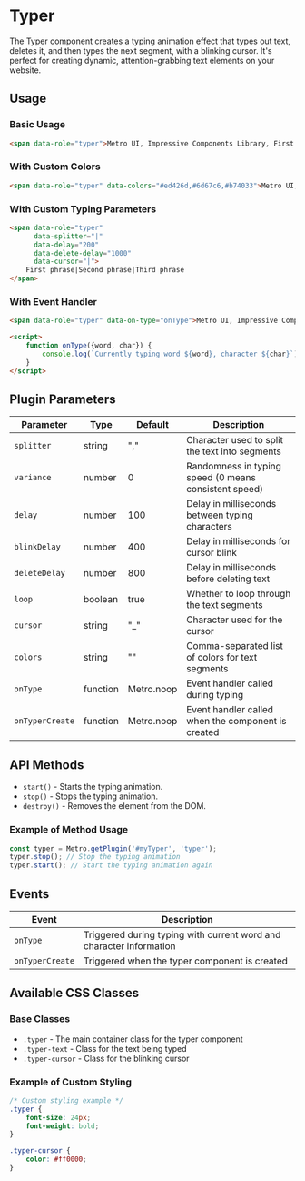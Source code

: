 # Typer

The Typer component creates a typing animation effect that types out text, deletes it, and then types the next segment, with a blinking cursor. It's perfect for creating dynamic, attention-grabbing text elements on your website.

## Usage

### Basic Usage

```html
<span data-role="typer">Metro UI, Impressive Components Library, First in Metro Style</span>
```

### With Custom Colors

```html
<span data-role="typer" data-colors="#ed426d,#6d67c6,#b74033">Metro UI, Impressive Components Library, First in Metro Style</span>
```

### With Custom Typing Parameters

```html
<span data-role="typer" 
      data-splitter="|" 
      data-delay="200" 
      data-delete-delay="1000" 
      data-cursor="|">
    First phrase|Second phrase|Third phrase
</span>
```

### With Event Handler

```html
<span data-role="typer" data-on-type="onType">Metro UI, Impressive Components Library, First in Metro Style</span>

<script>
    function onType({word, char}) {
        console.log(`Currently typing word ${word}, character ${char}`);
    }
</script>
```

## Plugin Parameters

| Parameter | Type | Default | Description |
| --------- | ---- | ------- | ----------- |
| `splitter` | string | "," | Character used to split the text into segments |
| `variance` | number | 0 | Randomness in typing speed (0 means consistent speed) |
| `delay` | number | 100 | Delay in milliseconds between typing characters |
| `blinkDelay` | number | 400 | Delay in milliseconds for cursor blink |
| `deleteDelay` | number | 800 | Delay in milliseconds before deleting text |
| `loop` | boolean | true | Whether to loop through the text segments |
| `cursor` | string | "_" | Character used for the cursor |
| `colors` | string | "" | Comma-separated list of colors for text segments |
| `onType` | function | Metro.noop | Event handler called during typing |
| `onTyperCreate` | function | Metro.noop | Event handler called when the component is created |

## API Methods

+ `start()` - Starts the typing animation.
+ `stop()` - Stops the typing animation.
+ `destroy()` - Removes the element from the DOM.

### Example of Method Usage

```javascript
const typer = Metro.getPlugin('#myTyper', 'typer');
typer.stop(); // Stop the typing animation
typer.start(); // Start the typing animation again
```

## Events

| Event | Description |
| ----- | ----------- |
| `onType` | Triggered during typing with current word and character information |
| `onTyperCreate` | Triggered when the typer component is created |

## Available CSS Classes

### Base Classes
- `.typer` - The main container class for the typer component
- `.typer-text` - Class for the text being typed
- `.typer-cursor` - Class for the blinking cursor

### Example of Custom Styling

```css
/* Custom styling example */
.typer {
    font-size: 24px;
    font-weight: bold;
}

.typer-cursor {
    color: #ff0000;
}
```